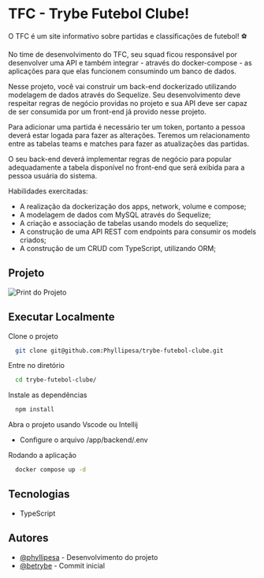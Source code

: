 # TFC - Trybe Futebol Clube!

O TFC é um site informativo sobre partidas e classificações de futebol! ⚽️

No time de desenvolvimento do TFC, seu squad ficou responsável por desenvolver uma API e também integrar - através do docker-compose - as aplicações para que elas funcionem consumindo um banco de dados.

Nesse projeto, você vai construir um back-end dockerizado utilizando modelagem de dados através do Sequelize. Seu desenvolvimento deve respeitar regras de negócio providas no projeto e sua API deve ser capaz de ser consumida por um front-end já provido nesse projeto.

Para adicionar uma partida é necessário ter um token, portanto a pessoa deverá estar logada para fazer as alterações. Teremos um relacionamento entre as tabelas teams e matches para fazer as atualizações das partidas.

O seu back-end deverá implementar regras de negócio para popular adequadamente a tabela disponível no front-end que será exibida para a pessoa usuária do sistema.

Habilidades exercitadas:

- A realização da dockerização dos apps, network, volume e compose;
- A modelagem de dados com MySQL através do Sequelize;
- A criação e associação de tabelas usando models do sequelize;
- A construção de uma API REST com endpoints para consumir os models criados;
- A construção de um CRUD com TypeScript, utilizando ORM;
  
## Projeto

![Print do Projeto](https://i.imgur.com/NsEDVvn.png)


## Executar Localmente

Clone o projeto 

```bash
  git clone git@github.com:Phyllipesa/trybe-futebol-clube.git
```

Entre no diretório

```bash
  cd trybe-futebol-clube/
```

Instale as dependências

```bash
  npm install
```

Abra o projeto usando Vscode ou Intellij

- Configure o arquivo /app/backend/.env


Rodando a aplicação

```bash
  docker compose up -d
```


## Tecnologias

 - TypeScript

## Autores

- [@phyllipesa](https://github.com/phyllipesa) - Desenvolvimento do projeto
- [@betrybe](https://github.com/betrybe) - Commit inicial
